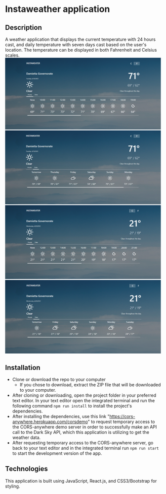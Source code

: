 # Instaweather application

## Description
A weather application that displays the current temperature with 24 hours cast, and daily temperature with seven days cast based on the user's location. The temperature can be displayed in both Fahrenheit and Celsius scales.
![A screenshot of the app](./src/assets/Screenshot.png)
![A screenshot of the app](./src/assets/Screenshot2.png)
![A screenshot of the app](./src/assets/Screenshot3.png)
![A screenshot of the app](./src/assets/Screenshot4.png)

## Installation
- Clone or download the repo to your computer<br />
  * If you chose to download, extract the ZIP file that will be downloaded to your computer.
- After cloning or downloading, open the project folder in your preferred text editor. In your text editor open the integrated terminal and run the following command `npm run install` to install the project's dependencies.
- After installing the dependencies, use this link "https://cors-anywhere.herokuapp.com/corsdemo" to request temporary access to the CORS-anywhere demo server in order to successfully make an API call to the Dark Sky API, which this application is utilizing to get the weather data.
- After requesting temporary access to the CORS-anywhere server, go back to your text editor and in the integrated terminal run `npm run start` to start the development version of the app.

## Technologies
This application is built using JavaScript, React.js, and CSS3/Bootstrap for styling. 
